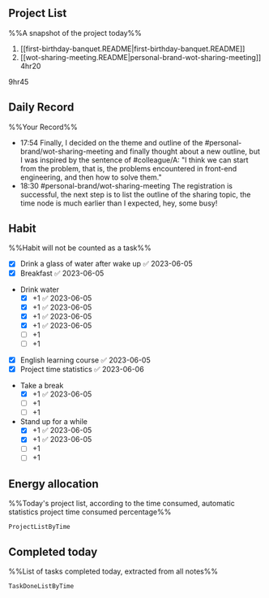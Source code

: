 ## Project List
%%A snapshot of the project today%%
1. [[first-birthday-banquet.README|first-birthday-banquet.README]]
2. [[wot-sharing-meeting.README|personal-brand-wot-sharing-meeting]] 4hr20

9hr45

## Daily Record
%%Your Record%%
- 17:54 Finally, I decided on the theme and outline of the #personal-brand/wot-sharing-meeting and finally thought about a new outline, but I was inspired by the sentence of #colleague/A: "I think we can start from the problem, that is, the problems encountered in front-end engineering, and then how to solve them."
- 18:30 #personal-brand/wot-sharing-meeting The registration is successful, the next step is to list the outline of the sharing topic, the time node is much earlier than I expected, hey, some busy!
## Habit
%%Habit will not be counted as a task%%
- [x] Drink a glass of water after wake up ✅ 2023-06-05
- [x] Breakfast ✅ 2023-06-05
- Drink water
	- [x] +1 ✅ 2023-06-05
	- [x] +1 ✅ 2023-06-05
	- [x] +1 ✅ 2023-06-05
	- [x] +1 ✅ 2023-06-05
	- [ ] +1
	- [ ] +1
- [x] English learning course ✅ 2023-06-05
- [x] Project time statistics ✅ 2023-06-06
- Take a break
	- [x] +1 ✅ 2023-06-05
	- [ ] +1
	- [ ] +1
- Stand up for a while
	- [x] +1 ✅ 2023-06-05
	- [x] +1 ✅ 2023-06-05
	- [ ] +1
	- [ ] +1
	
## Energy allocation
%%Today's project list, according to the time consumed, automatic statistics project time consumed percentage%%
```PeriodicPARA
ProjectListByTime
```

## Completed today
%%List of tasks completed today, extracted from all notes%%
```PeriodicPARA
TaskDoneListByTime
```
